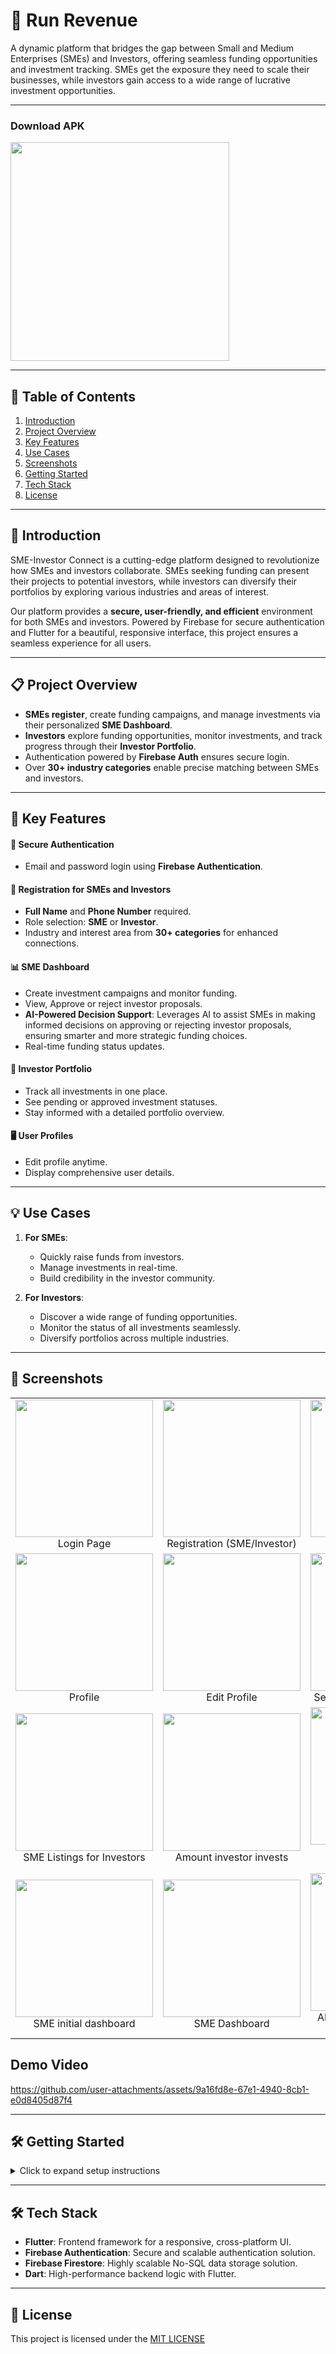 # 🚀 Run Revenue

A dynamic platform that bridges the gap between Small and Medium Enterprises (SMEs) and Investors, offering seamless funding opportunities and investment tracking. SMEs get the exposure they need to scale their businesses, while investors gain access to a wide range of lucrative investment opportunities.

---

### Download APK

<a href="https://github.com/chetanr25/run-revenue/raw/refs/heads/main/apk_file/app-release.apk">
<img src="https://camo.githubusercontent.com/2b0b605d77141fd0ff5f5aa8159f6121c4d4bd213d5ee2aba1753d678faaf28c/68747470733a2f2f692e6962622e636f2f71306d6463345a2f6765742d69742d6f6e2d6769746875622e706e67" width=350/>
</a>

---

## 📑 Table of Contents

1. [Introduction](#-introduction)
2. [Project Overview](#-project-overview)
3. [Key Features](#-key-features)
4. [Use Cases](#-use-cases)
5. [Screenshots](#-screenshots)
6. [Getting Started](#-getting-started)
7. [Tech Stack](#-tech-stack)
8. [License](#-license)

---

## 🌟 Introduction

SME-Investor Connect is a cutting-edge platform designed to revolutionize how SMEs and investors collaborate. SMEs seeking funding can present their projects to potential investors, while investors can diversify their portfolios by exploring various industries and areas of interest.

Our platform provides a **secure, user-friendly, and efficient** environment for both SMEs and investors. Powered by Firebase for secure authentication and Flutter for a beautiful, responsive interface, this project ensures a seamless experience for all users.

---

## 📋 Project Overview

- **SMEs register**, create funding campaigns, and manage investments via their personalized **SME Dashboard**.
- **Investors** explore funding opportunities, monitor investments, and track progress through their **Investor Portfolio**.
- Authentication powered by **Firebase Auth** ensures secure login.
- Over **30+ industry categories** enable precise matching between SMEs and investors.

---

## 🚀 Key Features

#### 🔐 Secure Authentication

- Email and password login using **Firebase Authentication**.

#### 🏢 Registration for SMEs and Investors

- **Full Name** and **Phone Number** required.
- Role selection: **SME** or **Investor**.
- Industry and interest area from **30+ categories** for enhanced connections.

#### 📊 SME Dashboard

- Create investment campaigns and monitor funding.
- View, Approve or reject investor proposals.
- **AI-Powered Decision Support**: Leverages AI to assist SMEs in making informed decisions on approving or rejecting investor proposals, ensuring smarter and more strategic funding choices.
- Real-time funding status updates.

#### 💼 Investor Portfolio

- Track all investments in one place.
- See pending or approved investment statuses.
- Stay informed with a detailed portfolio overview.

#### 🖥️ User Profiles

- Edit profile anytime.
- Display comprehensive user details.

---

## 💡 Use Cases

1. **For SMEs**:

   - Quickly raise funds from investors.
   - Manage investments in real-time.
   - Build credibility in the investor community.

2. **For Investors**:
   - Discover a wide range of funding opportunities.
   - Monitor the status of all investments seamlessly.
   - Diversify portfolios across multiple industries.

---

 

## 📸 Screenshots

<table align="center">
  <tr>
    <td align="center"><img src="https://github.com/user-attachments/assets/6ef34445-c3ab-4e45-aa36-bfed22c773e9" width="220"/><br/>Login Page</td>
    <td align="center"><img src="https://github.com/user-attachments/assets/2983140f-26bb-44d7-8c22-ea4731b2b254" width="220"/><br/>Registration (SME/Investor)</td>
    <td align="center"><img src="https://github.com/user-attachments/assets/7563506a-5aa3-4461-83a1-4fdfe0b0a973" width="220"/><br/>Registration Page</td>
  </tr>
  <tr>
    <td align="center"><img src="https://github.com/user-attachments/assets/279c8612-4245-4d8e-9a44-01cb617041d1" width="220"/><br/>Profile<br/></td>
    <td align="center"><img src="https://github.com/user-attachments/assets/737fa760-c0ee-4b94-972f-a7bbe907ffd5" width="220"/><br/>Edit Profile<br/></td>
    <td align="center"><img src="https://github.com/user-attachments/assets/aca83a30-6b5e-4168-8f5a-11be1b266e16" width="220"/><br/>Select Area of interest page<br/></td>
  </tr>
  
   <tr>
    <td align="center"><img src="https://github.com/user-attachments/assets/9a829902-89f7-462a-a759-7350487368da" width="220"/><br/>SME Listings for Investors<br/></td>
    <td align="center"><img src="https://github.com/user-attachments/assets/bec5c475-8836-4572-a66c-06599ccedd11" width="220"/><br/>Amount investor invests<br/></td>
    <td align="center"><img src="https://github.com/user-attachments/assets/eb3b7d9e-2a53-4665-b062-d1cb644ae8f2"  width="220"/><br/>Investors portfolio/Dashboard<br/></td>
  </tr>

<tr>
    <td align="center"><img src="https://github.com/user-attachments/assets/dd722979-5a74-4c02-9597-1626ffa6e892" width="220"/><br/>SME initial dashboard<br/></td>
    <td align="center"><img src="https://github.com/user-attachments/assets/cbf7d8cc-3c83-4f0b-a8e9-16d0644506d0" width="220"/><br/>SME Dashboard<br/></td>
    <td align="center"><img src="https://github.com/user-attachments/assets/20691fa2-cdae-46fe-ada3-8ddc4ff88a85" width="220"/><br/>AI based recommendation for SME<br/></td>
  </tr>
</table>

## Demo Video
<p align="center">
   
   https://github.com/user-attachments/assets/9a16fd8e-67e1-4940-8cb1-e0d8405d87f4
   
</p>

---

## 🛠 Getting Started

<details>
<summary>Click to expand setup instructions</summary>

### Prerequisites

Ensure you have the following installed:

- **Flutter**: [Install Flutter](https://flutter.dev/docs/get-started/install)
- **Firebase CLI**: [Set up Firebase](https://firebase.google.com/docs/cli)
- **Git**: [Download Git](https://git-scm.com/downloads)

### Setup Steps

1. **Clone the Repository**:

   ```bash
   git clone https://github.com/chetanr25/run-revenue.git
   cd run-revenue
   ```

2. **Install Dependencies**:

   ```bash
   flutter pub get
   ```

3. **Setup Firebase**:

   - Follow [Firebase Setup Guide](https://firebase.google.com/docs/flutter/setup) to connect your project to Firebase.

4. **API Key Configuration**:

   - Obtain your **Gemini API Key** and create a `.env` file.
   - Use `.env.example` as a template:
     ```bash
     cp .env.example .env
     ```
   - Add your API key to the `.env` file:
     ```env
     GEMINI_API_KEY=your_api_key_here
     ```

5. **Run the App**:
   ```bash
   flutter run
   ```

</details>

---

## 🛠 Tech Stack

- **Flutter**: Frontend framework for a responsive, cross-platform UI.
- **Firebase Authentication**: Secure and scalable authentication solution.
- **Firebase Firestore**: Highly scalable No-SQL data storage solution.
- **Dart**: High-performance backend logic with Flutter.

---

## 📜 License

This project is licensed under the [MIT LICENSE](LICENSE)
